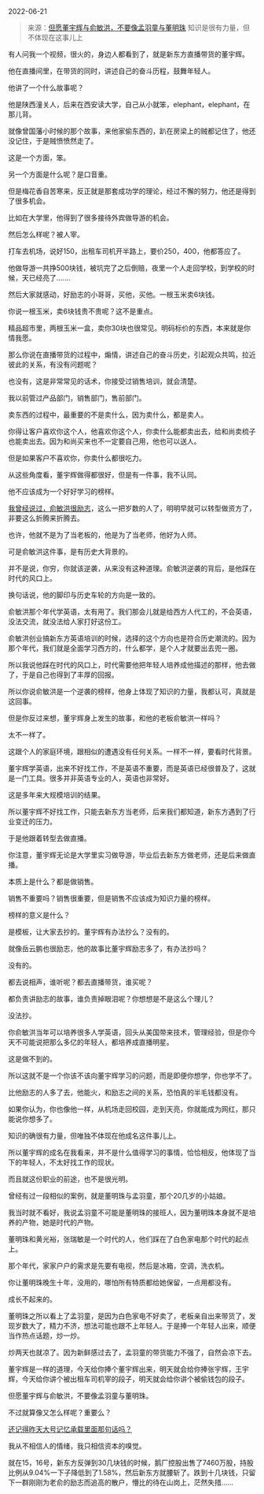 2022-06-21

> 来源：[但愿董宇辉与俞敏洪，不要像孟羽童与董明珠](http://mp.weixin.qq.com/s?__biz=MzU3NDc5Nzc0NQ==&mid=2247518435&idx=1&sn=8e4e84ee78522cb799cade4c3bf21df4&chksm=fd2e2a3dca59a32b74976a12801f72558f62854dce065fa6ce1acf90aa998828ee836c99155c&scene=27#wechat_redirect)
> 知识是很有力量，但不体现在这事儿上

有人问我一个视频，很火的，身边人都看到了，就是新东方直播带货的董宇辉。

  

他在直播间里，在带货的同时，讲述自己的奋斗历程，鼓舞年轻人。

  

他讲了一个什么故事呢？  

  

他是陕西潼关人，后来在西安读大学，自己从小就笨，elephant，elephant，在那儿背。

  

就像曾国藩小时候的那个故事，来他家偷东西的，趴在房梁上的贼都记住了，他还没记住，于是贼愤愤然走了。

  

这是一个方面，笨。  

  

另一个方面是什么呢？是口音重。

  

但是梅花香自苦寒来，反正就是那套成功学的理论，经过不懈的努力，他还是得到了很多机会。

  

比如在大学里，他得到了很多接待外宾做导游的机会。

  

然后怎么样呢？被人宰。

  

打车去机场，说好150，出租车司机开半路上，要价250，400，他都答应了。  

  

他做导游一共挣500块钱，被坑完了之后倒赔，夜里一个人走回学校，到学校的时候，天已经亮了.......

  

然后大家就感动，好励志的小哥哥，买他，买他。一根玉米卖6块钱。  

  

你说一根玉米，卖6块钱贵不贵呢？这不是重点。  

  

精品超市里，两根玉米一盒，卖你30块也很常见。明码标价的东西，本来就是你情我愿。

  

那么你说在直播带货的过程中，煽情，讲述自己的奋斗历史，引起观众共鸣，拉近彼此的关系，有没有问题呢？  

  

也没有，这是非常常见的话术，你接受过销售培训，就会清楚。

  

我以前管过产品部门，销售部门，售前部门。  

  

卖东西的过程中，最重要的不是卖什么，因为卖什么，都是卖人。  

  

你得让客户喜欢你这个人，他喜欢你这个人，你卖什么能都卖出去，给和尚卖梳子也能卖出去。因为和尚买来也不一定要自己用，他也可以送人。

  

但是如果客户不喜欢你，你卖什么都很吃力。  

  

从这些角度看，董宇辉做得都很好，但是有一件事，我不认同。

  

他不应该成为一个好好学习的榜样。

  

[我曾经说过，俞敏洪很励志](http://mp.weixin.qq.com/s?__biz=MzU0MjYwNDU2Mw==&mid=2247506258&idx=1&sn=bdf9bc43657c462228675b16562d6c74&chksm=fb1ab52ecc6d3c3853396a4caf3b0035dd86a3085a70a42f123e2f067208bb75307febf04b49&scene=21#wechat_redirect)，这么一把岁数的人了，明明早就可以转型做资方了，非要这么折腾来折腾去。

  

也许，他就不是为了当老板的，他是为了当老师，他好为人师。

  

可是俞敏洪这件事，是有历史大背景的。  

  

并不是说，你穷，你就该逆袭，从来没有这种道理。俞敏洪逆袭的背后，是他踩在时代的风口上。  

  

换句话说，他的脚印与历史车轮的方向是一致的。  

  

俞敏洪那个年代学英语，太有用了。我们那会儿就是给西方人代工的，不会英语，没法交流，就没法给人家打好这份工。

  

俞敏洪创业搞新东方英语培训的时候，选择的这个方向也是符合历史潮流的。因为那个年代，我们就是全面学习西方的，什么都学，是个人才就要出去兜一圈。  

  

所以我说他踩在时代的风口上，时代需要他把年轻人培养成他描述的那样，他去做了，于是自己也得到了丰厚的回报。  

  

所以你说俞敏洪是一个逆袭的榜样，他身上体现了知识的力量，我都认可，真就是这回事。  

  

但是你反过来想，董宇辉身上发生的故事，和他的老板俞敏洪一样吗？  

  

太不一样了。

  

这跟个人的家庭环境，跟相似的遭遇没有任何关系。一样不一样，要看时代背景。

  

董宇辉学英语，出来不好找工作，不是英语不重要，而是英语已经很普及了，这就是一门工具。很多并非英语专业的人，英语也非常好。

  

这是多年来大规模培训的结果。  

  

所以董宇辉不好找工作，只能去新东方当老师，后来我们都知道，新东方遇到了行业变迁的压力。

  

于是他跟着转型去做直播。  

  

你注意，董宇辉无论是大学里实习做导游，毕业后去新东方做老师，还是后来做直播。

  

本质上是什么？都是做销售。

  

销售不重要吗？销售很重要，但是销售不应该成为知识力量的榜样。  

  

榜样的意义是什么？  

  

是模板，让大家去抄的。董宇辉有办法抄么？没有的。

  

就像岳云鹏也很励志，他的故事比董宇辉励志多了，有办法抄吗？

  

没有的。

  

都去说相声，谁听呢？都去直播带货，谁买呢？  

  

都负责讲励志的故事，谁负责掉眼泪呢？你想想是不是这么个理儿？

  

没法抄。  

  

你俞敏洪当年可以培养很多人学英语，回头从美国带来技术，管理经验，但是你今天不可能说把那么多亿的年轻人，都培养成直播明星。

  

这是做不到的。

  

所以这就不是一个你该不该向董宇辉学习的问题，而是即便你想学，你也学不了。  

  

比他励志的人多了去，他能火，和励志之间的关系，恐怕真的半毛钱都没有。

  

如果你认为，你也像他一样，从机场走回校园，走到天亮，你就能成为网红，那只能说你想多了。  

  

知识的确很有力量，但唯独不体现在他成名这件事儿上。

  

所以董宇辉的成名在我看来，并不是什么值得学习的事情，恰恰相反，他体现了当下的年轻人，不太好找工作的现状。

  

而且就这份职业的前途，也不是很光明。  

  

曾经有过一段相似的案例，就是董明珠与孟羽童，那个20几岁的小姑娘。

  

我当时就不看好，我说孟羽童不可能是董明珠的接班人，因为董明珠本身就不是培养的产物，她是时代的产物。

  

董明珠和黄光裕，张瑞敏是一个时代的人，他们踩在了白色家电那个时代的起点上。

  

那个年代，家家户户的需求是先要有电视，然后是冰箱，空调，洗衣机。  

  

你让董明珠晚生十年，没用的，哪怕所有特质都给她保留，一点用都没有。  

  

成长不起来的。

  

董明珠之所以看上了孟羽童，是因为白色家电不好卖了，老板亲自出来带货了，发现岁数大了，精力不济，想法可能也跟不上年轻人。于是捧一个年轻人出来，顺便当作热点话题，炒一炒。

  

炒两天也就凉了。因为新鲜感过去了，孟羽童的带货能力不强了，自然会凉下去。

  

董宇辉是一样的道理，今天给你捧个董宇辉出来，明天就会给你捧张宇辉，王宇辉，今天给你讲个被出租车司机宰的段子，明天就会给你讲个被偷钱包的段子。

  

但愿董宇辉与俞敏洪，不要像孟羽童与董明珠。

  

不过就算像又怎么样呢？重要么？

  

[还记得昨天大号记忆承载里面那句话吗？](http://mp.weixin.qq.com/s?__biz=MzU0MjYwNDU2Mw==&mid=2247506608&idx=2&sn=5c3ff3be4026a89b4677d4a91ccd7268&chksm=fb1ab6cccc6d3fda2f001af8846eb17745c0ac0881b78bc8b95e34c5b9b9b2956ecdd088edff&scene=21#wechat_redirect)

  

我从不相信人的情绪，我只相信资本的嗅觉。

  

就在15，16号，新东方反弹到30几块钱的时候，鹅厂控股出售了7460万股，持股比例从9.04%一下子降低到了1.58%，然后新东方就腰斩了。跌到十几块钱，只留下一群刚刚为老俞的励志而追高的散户，懵比的待在山岗上，茫然失措......

